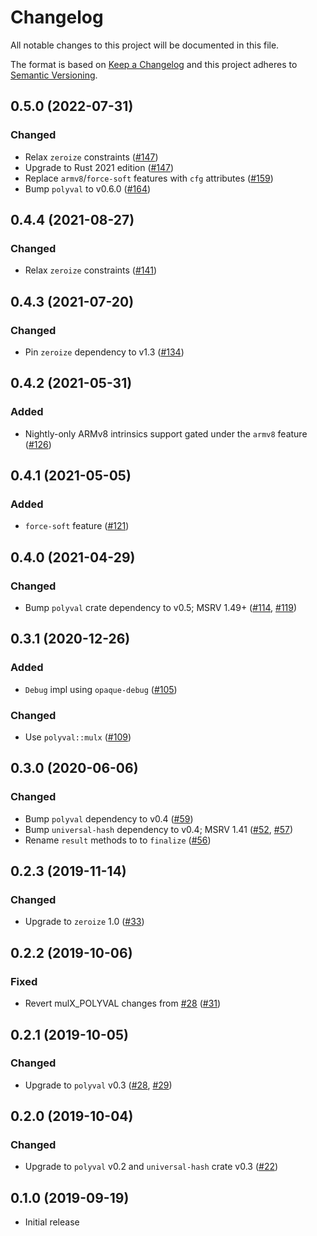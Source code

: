 # Changelog

All notable changes to this project will be documented in this file.

The format is based on [Keep a Changelog](https://keepachangelog.com/en/1.0.0/)
and this project adheres to [Semantic Versioning](https://semver.org/spec/v2.0.0.html).

## 0.5.0 (2022-07-31)
### Changed
- Relax `zeroize` constraints ([#147])
- Upgrade to Rust 2021 edition ([#147])
- Replace `armv8`/`force-soft` features with `cfg` attributes ([#159])
- Bump `polyval` to v0.6.0 ([#164])

[#147]: https://github.com/RustCrypto/universal-hashes/pull/147
[#159]: https://github.com/RustCrypto/universal-hashes/pull/159
[#164]: https://github.com/RustCrypto/universal-hashes/pull/164

## 0.4.4 (2021-08-27)
### Changed
- Relax `zeroize` constraints ([#141])

[#141]: https://github.com/RustCrypto/universal-hashes/pull/141

## 0.4.3 (2021-07-20)
### Changed
- Pin `zeroize` dependency to v1.3 ([#134])

[#134]: https://github.com/RustCrypto/universal-hashes/pull/134

## 0.4.2 (2021-05-31)
### Added
- Nightly-only ARMv8 intrinsics support gated under the `armv8` feature ([#126])

[#126]: https://github.com/RustCrypto/universal-hashes/pull/126

## 0.4.1 (2021-05-05)
### Added
- `force-soft` feature ([#121])

[#121]: https://github.com/RustCrypto/universal-hashes/pull/121

## 0.4.0 (2021-04-29)
### Changed
- Bump `polyval` crate dependency to v0.5; MSRV 1.49+ ([#114], [#119])

[#114]: https://github.com/RustCrypto/universal-hashes/pull/114
[#119]: https://github.com/RustCrypto/universal-hashes/pull/119

## 0.3.1 (2020-12-26)
### Added
- `Debug` impl using `opaque-debug` ([#105])

### Changed
- Use `polyval::mulx` ([#109])

[#105]: https://github.com/RustCrypto/universal-hashes/pull/105
[#109]: https://github.com/RustCrypto/universal-hashes/pull/109

## 0.3.0 (2020-06-06)
### Changed
- Bump `polyval` dependency to v0.4 ([#59])
- Bump `universal-hash` dependency to v0.4; MSRV 1.41 ([#52], [#57])
- Rename `result` methods to to `finalize` ([#56])

[#59]: https://github.com/RustCrypto/universal-hashes/pull/59
[#57]: https://github.com/RustCrypto/universal-hashes/pull/57
[#56]: https://github.com/RustCrypto/universal-hashes/pull/56
[#52]: https://github.com/RustCrypto/universal-hashes/pull/52

## 0.2.3 (2019-11-14)
### Changed
- Upgrade to `zeroize` 1.0 ([#33])

[#33]: https://github.com/RustCrypto/universal-hashes/pull/33

## 0.2.2 (2019-10-06)
### Fixed
- Revert mulX_POLYVAL changes from [#28] ([#31])

[#31]: https://github.com/RustCrypto/universal-hashes/pull/31

## 0.2.1 (2019-10-05)
### Changed
- Upgrade to `polyval` v0.3 ([#28], [#29])

[#29]: https://github.com/RustCrypto/universal-hashes/pull/29
[#28]: https://github.com/RustCrypto/universal-hashes/pull/28

## 0.2.0 (2019-10-04)
### Changed
- Upgrade to `polyval` v0.2 and `universal-hash` crate v0.3 ([#22])

[#22]: https://github.com/RustCrypto/universal-hashes/pull/22

## 0.1.0 (2019-09-19)

- Initial release
